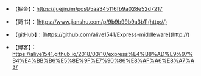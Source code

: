 - 【掘金】：[https://juejin.im/post/5aa345116fb9a028e52d7217
](http://)

- 【简书】：[https://www.jianshu.com/p/9b9b99b9a3b1](http://)

- 【gitHub】：[https://github.com/alive1541/Express-middleware](http://)

- 【博客】：
[https://alive1541.github.io/2018/03/10/express%E4%B8%AD%E9%97%B4%E4%BB%B6%E5%8E%9F%E7%90%86%E8%AF%A6%E8%A7%A3/
](http://)

